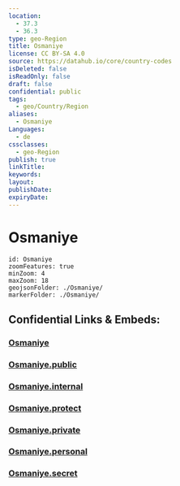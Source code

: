 ```yaml
---
location:
  - 37.3
  - 36.3
type: geo-Region
title: Osmaniye
license: CC BY-SA 4.0
source: https://datahub.io/core/country-codes
isDeleted: false
isReadOnly: false
draft: false
confidential: public
tags:
  - geo/Country/Region
aliases:
  - Osmaniye
Languages:
  - de
cssclasses:
  - geo-Region
publish: true
linkTitle:
keywords:
layout:
publishDate:
expiryDate:
---
```


# Osmaniye

```leaflet
id: Osmaniye
zoomFeatures: true 
minZoom: 4 
maxZoom: 18
geojsonFolder: ./Osmaniye/
markerFolder: ./Osmaniye/
```


## Confidential Links & Embeds: 

### [Osmaniye](/_Standards/Earth/Continent/Europe/Europe~East/Turkey/Provinces~Turkey/Osmaniye.md) 

### [Osmaniye.public](/_public/Earth/Continent/Europe/Europe~East/Turkey/Provinces~Turkey/Osmaniye.public.md) 

### [Osmaniye.internal](/_internal/Earth/Continent/Europe/Europe~East/Turkey/Provinces~Turkey/Osmaniye.internal.md) 

### [Osmaniye.protect](/_protect/Earth/Continent/Europe/Europe~East/Turkey/Provinces~Turkey/Osmaniye.protect.md) 

### [Osmaniye.private](/_private/Earth/Continent/Europe/Europe~East/Turkey/Provinces~Turkey/Osmaniye.private.md) 

### [Osmaniye.personal](/_personal/Earth/Continent/Europe/Europe~East/Turkey/Provinces~Turkey/Osmaniye.personal.md) 

### [Osmaniye.secret](/_secret/Earth/Continent/Europe/Europe~East/Turkey/Provinces~Turkey/Osmaniye.secret.md)

